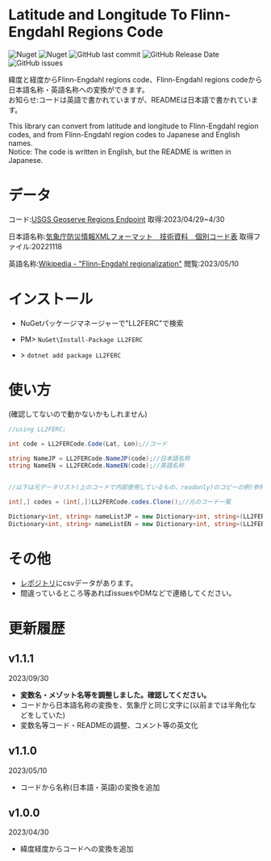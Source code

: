 # Latitude and Longitude To Flinn-Engdahl Regions Code
![Nuget](https://img.shields.io/nuget/v/LL2FERC)
![Nuget](https://img.shields.io/nuget/dt/LL2FERC)
![GitHub last commit](https://img.shields.io/github/last-commit/Ichihai1415/LL2FERC)
![GitHub Release Date](https://img.shields.io/github/release-date/Ichihai1415/LL2FERC)
![GitHub issues](https://img.shields.io/github/issues/Ichihai1415/LL2FERC)

緯度と経度からFlinn-Engdahl regions code、Flinn-Engdahl regions codeから日本語名称・英語名称への変換ができます。<br>
お知らせ:コードは英語で書かれていますが、READMEは日本語で書かれています。

This library can convert from latitude and longitude to Flinn-Engdahl region codes, and from Flinn-Engdahl region codes to Japanese and English names.<br>
Notice: The code is written in English, but the README is written in Japanese.

# データ

コード:[USGS Geoserve Regions Endpoint](https://earthquake.usgs.gov/ws/geoserve/regions.php)  取得:2023/04/29~4/30

日本語名称:[気象庁防災情報XMLフォーマット　技術資料　個別コード表](http://xml.kishou.go.jp/tec_material.html)  取得ファイル:20221118

英語名称:[Wikipedia - "Flinn-Engdahl regionalization"](https://en.wikipedia.org/wiki/Flinn-Engdahl_regionalization)  閲覧:2023/05/10

# インストール

- NuGetパッケージマネージャーで"LL2FERC"で検索

- PM> `NuGet\Install-Package LL2FERC`

- \> `dotnet add package LL2FERC`

# 使い方
(確認してないので動かないかもしれません)
```c#
//using LL2FERC;

int code = LL2FERCode.Code(Lat, Lon);//コード

string NameJP = LL2FERCode.NameJP(code);//日本語名称
string NameEN = LL2FERCode.NameEN(code);//英語名称


//以下は元データリスト(上のコードで内部使用しているもの、readonly)のコピーの例(参照でも値を変えないなら問題ない)

int[,] codes = (int[,])LL2FERCode.codes.Clone();//元のコード一覧　

Dictionary<int, string> nameListJP = new Dictionary<int, string>(LL2FERCode.nameListJP);//日本語名称一覧
Dictionary<int, string> nameListEN = new Dictionary<int, string>(LL2FERCode.nameListEN);//英語名称一覧
```

# その他
- [レポジトリ](https://github.com/Ichihai1415/LL2FERC/blob/release/codes.csv)にcsvデータがあります。
- 間違っているところ等あればissuesやDMなどで連絡してください。

# 更新履歴
## v1.1.1
2023/09/30

- **変数名・メゾット名等を調整しました。確認してください。**
- コードから日本語名称の変換を、気象庁と同じ文字に(以前までは半角化などをしていた)
- 変数名等コード・READMEの調整、コメント等の英文化

## v1.1.0
2023/05/10

- コードから名称(日本語・英語)の変換を追加

## v1.0.0
2023/04/30

- 緯度経度からコードへの変換を追加